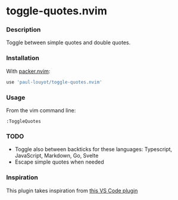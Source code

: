 # toggle-quotes.nvim

### Description

Toggle between simple quotes and double quotes.

### Installation

With [packer.nvim](https://github.com/wbthomason/packer.nvim):

```lua
use 'paul-louyot/toggle-quotes.nvim'
```

### Usage

From the vim command line:
```
:ToggleQuotes
```

### TODO

- Toggle also between backticks for these languages: Typescript, JavaScript, Markdown, Go, Svelte
- Escape simple quotes when needed

### Inspiration

This plugin takes inspiration from [this VS Code plugin](https://marketplace.visualstudio.com/items?itemName=BriteSnow.vscode-toggle-quotes)

